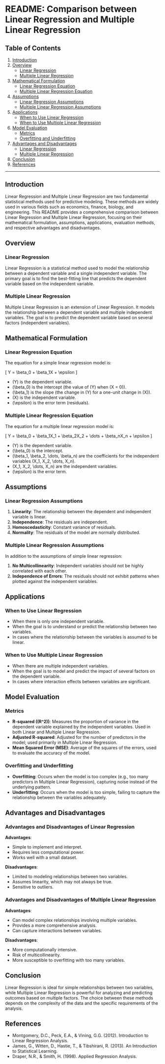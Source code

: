 # README: Comparison between Linear Regression and Multiple Linear Regression

## Table of Contents

1. [Introduction](#introduction)
2. [Overview](#overview)
   - [Linear Regression](#linear-regression)
   - [Multiple Linear Regression](#multiple-linear-regression)
3. [Mathematical Formulation](#mathematical-formulation)
   - [Linear Regression Equation](#linear-regression-equation)
   - [Multiple Linear Regression Equation](#multiple-linear-regression-equation)
4. [Assumptions](#assumptions)
   - [Linear Regression Assumptions](#linear-regression-assumptions)
   - [Multiple Linear Regression Assumptions](#multiple-linear-regression-assumptions)
5. [Applications](#applications)
   - [When to Use Linear Regression](#when-to-use-linear-regression)
   - [When to Use Multiple Linear Regression](#when-to-use-multiple-linear-regression)
6. [Model Evaluation](#model-evaluation)
   - [Metrics](#metrics)
   - [Overfitting and Underfitting](#overfitting-and-underfitting)
7. [Advantages and Disadvantages](#advantages-and-disadvantages)
   - [Linear Regression](#advantages-and-disadvantages-of-linear-regression)
   - [Multiple Linear Regression](#advantages-and-disadvantages-of-multiple-linear-regression)
8. [Conclusion](#conclusion)
9. [References](#references)

---

## Introduction

Linear Regression and Multiple Linear Regression are two fundamental statistical methods used for predictive modeling. These methods are widely used in various fields such as economics, finance, biology, and engineering. This README provides a comprehensive comparison between Linear Regression and Multiple Linear Regression, focusing on their mathematical formulation, assumptions, applications, evaluation methods, and respective advantages and disadvantages.

## Overview

### Linear Regression

Linear Regression is a statistical method used to model the relationship between a dependent variable and a single independent variable. The primary goal is to find the best-fitting line that predicts the dependent variable based on the independent variable.

### Multiple Linear Regression

Multiple Linear Regression is an extension of Linear Regression. It models the relationship between a dependent variable and multiple independent variables. The goal is to predict the dependent variable based on several factors (independent variables).

## Mathematical Formulation

### Linear Regression Equation

The equation for a simple linear regression model is:

\[
Y = \beta_0 + \beta_1X + \epsilon
\]

- \(Y\) is the dependent variable.
- \(\beta_0\) is the intercept (the value of \(Y\) when \(X = 0\)).
- \(\beta_1\) is the slope (the change in \(Y\) for a one-unit change in \(X\)).
- \(X\) is the independent variable.
- \(\epsilon\) is the error term (residuals).

### Multiple Linear Regression Equation

The equation for a multiple linear regression model is:

\[
Y = \beta_0 + \beta_1X_1 + \beta_2X_2 + \dots + \beta_nX_n + \epsilon
\]

- \(Y\) is the dependent variable.
- \(\beta_0\) is the intercept.
- \(\beta_1, \beta_2, \dots, \beta_n\) are the coefficients for the independent variables \(X_1, X_2, \dots, X_n\).
- \(X_1, X_2, \dots, X_n\) are the independent variables.
- \(\epsilon\) is the error term.

## Assumptions

### Linear Regression Assumptions

1. **Linearity**: The relationship between the dependent and independent variable is linear.
2. **Independence**: The residuals are independent.
3. **Homoscedasticity**: Constant variance of residuals.
4. **Normality**: The residuals of the model are normally distributed.

### Multiple Linear Regression Assumptions

In addition to the assumptions of simple linear regression:

1. **No Multicollinearity**: Independent variables should not be highly correlated with each other.
2. **Independence of Errors**: The residuals should not exhibit patterns when plotted against the independent variables.

## Applications

### When to Use Linear Regression

- When there is only one independent variable.
- When the goal is to understand or predict the relationship between two variables.
- In cases where the relationship between the variables is assumed to be linear.

### When to Use Multiple Linear Regression

- When there are multiple independent variables.
- When the goal is to model and predict the impact of several factors on the dependent variable.
- In cases where interaction effects between variables are significant.

## Model Evaluation

### Metrics

- **R-squared (\(R^2\))**: Measures the proportion of variance in the dependent variable explained by the independent variables. Used in both Linear and Multiple Linear Regression.
- **Adjusted R-squared**: Adjusted for the number of predictors in the model; used primarily in Multiple Linear Regression.
- **Mean Squared Error (MSE)**: Average of the squares of the errors, used to evaluate the accuracy of the model.

### Overfitting and Underfitting

- **Overfitting**: Occurs when the model is too complex (e.g., too many predictors in Multiple Linear Regression), capturing noise instead of the underlying pattern.
- **Underfitting**: Occurs when the model is too simple, failing to capture the relationship between the variables adequately.

## Advantages and Disadvantages

### Advantages and Disadvantages of Linear Regression

**Advantages**:
- Simple to implement and interpret.
- Requires less computational power.
- Works well with a small dataset.

**Disadvantages**:
- Limited to modeling relationships between two variables.
- Assumes linearity, which may not always be true.
- Sensitive to outliers.

### Advantages and Disadvantages of Multiple Linear Regression

**Advantages**:
- Can model complex relationships involving multiple variables.
- Provides a more comprehensive analysis.
- Can capture interactions between variables.

**Disadvantages**:
- More computationally intensive.
- Risk of multicollinearity.
- More susceptible to overfitting with too many variables.

## Conclusion

Linear Regression is ideal for simple relationships between two variables, while Multiple Linear Regression is powerful for analyzing and predicting outcomes based on multiple factors. The choice between these methods depends on the complexity of the data and the specific requirements of the analysis.

## References

- Montgomery, D.C., Peck, E.A., & Vining, G.G. (2012). Introduction to Linear Regression Analysis.
- James, G., Witten, D., Hastie, T., & Tibshirani, R. (2013). An Introduction to Statistical Learning.
- Draper, N.R., & Smith, H. (1998). Applied Regression Analysis.
